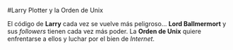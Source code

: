 #Larry Plotter y la Orden de Unix

El código de **Larry** cada vez se vuelve más peligroso...
**Lord Ballmermort** y sus *followers* tienen cada vez más poder.
La **Orden de Unix** quiere enfrentarse a ellos y luchar por el bien de *Internet*.
